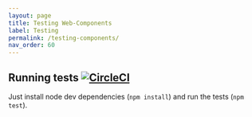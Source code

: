 ```yaml
---
layout: page
title: Testing Web-Components
label: Testing
permalink: /testing-components/
nav_order: 60
---
```



## Running tests [![CircleCI](https://circleci.com/gh/Polight/lego.svg?style=svg)](https://circleci.com/gh/Polight/lego)

Just install node dev dependencies (`npm install`) and run the tests (`npm test`).

